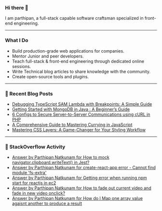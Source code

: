 
### Hi there 👋
I am parthipan, a full-stack capable software craftsman specialized in front-end engineering.

---

### What I Do
- Build production-grade web applications for companies.
- Mentor Junior and peer developers.
- Teach full-stack & front-end engineering through dedicated online sessions.
- Write Technical blog articles to share knowledge with the community.
- Create open-source tools and plugins.

---

### 📄 Recent Blog Posts
<!-- BLOG-POST-LIST:START -->
- [Debugging TypeScript SAM Lambda with Breakpoints: A Simple Guide](https://levelup.gitconnected.com/debugging-typescript-sam-lambda-with-breakpoints-a-simple-guide-c09aa4c0cb28?source=rss-1a7725724267------2)
- [Getting Started with MongoDB in Java : A Beginner’s Guide](https://levelup.gitconnected.com/getting-started-with-mongodb-in-java-a-beginners-guide-3e2f9d0f7c69?source=rss-1a7725724267------2)
- [6 Configs to Secure Server-to-Server Communications using cURL in PHP](https://levelup.gitconnected.com/6-configs-to-secure-server-to-server-communications-using-curl-in-php-a144719b62d0?source=rss-1a7725724267------2)
- [A Comprehensive Guide to Mastering Currying in JavaScript](https://levelup.gitconnected.com/a-comprehensive-guide-to-mastering-currying-in-javascript-975f51ebd565?source=rss-1a7725724267------2)
- [Mastering CSS Layers: A Game-Changer for Your Styling Workflow](https://levelup.gitconnected.com/mastering-css-layers-a-game-changer-for-your-styling-workflow-6e1611feaa28?source=rss-1a7725724267------2)
<!-- BLOG-POST-LIST:END -->

---

### 🔎 StackOverflow Activity
<!-- STACKOVERFLOW:START -->
- [Answer by Parthipan Natkunam for How to mock navigator.clipboard.writeText&lpar;&rpar; in Jest?](https://stackoverflow.com/questions/62351935/how-to-mock-navigator-clipboard-writetext-in-jest/65870099#65870099)
- [Answer by Parthipan Natkunam for create-react-app error - Cannot find module &#39;fs-extra&#39;](https://stackoverflow.com/questions/50724329/create-react-app-error-cannot-find-module-fs-extra/58448852#58448852)
- [Answer by Parthipan Natkunam for Getting error when running npm start for reactjs in ec2](https://stackoverflow.com/questions/58285368/getting-error-when-running-npm-start-for-reactjs-in-ec2/58342171#58342171)
- [Answer by Parthipan Natkunam for How to fade out current video and fade in new video onclick?](https://stackoverflow.com/questions/53316112/how-to-fade-out-current-video-and-fade-in-new-video-onclick/53318218#53318218)
- [Answer by Parthipan Natkunam for How do I Map one array value agaisnt another to produce a result](https://stackoverflow.com/questions/53299774/how-do-i-map-one-array-value-agaisnt-another-to-produce-a-result/53300303#53300303)
<!-- STACKOVERFLOW:END -->




<!--
**Parthipan-Natkunam/Parthipan-Natkunam** is a ✨ _special_ ✨ repository because its `README.md` (this file) appears on your GitHub profile.

Here are some ideas to get you started:

- 🔭 I’m currently working on ...
- 🌱 I’m currently learning ...
- 👯 I’m looking to collaborate on ...
- 🤔 I’m looking for help with ...
- 💬 Ask me about ...
- 📫 How to reach me: ...
- 😄 Pronouns: ...
- ⚡ Fun fact: ...
-->
